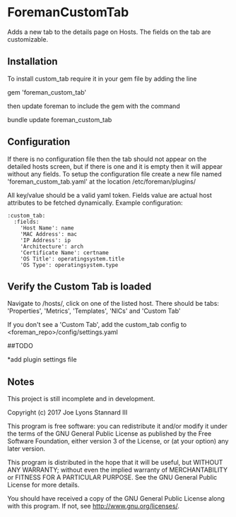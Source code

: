 # ForemanCustomTab

Adds a new tab to the details page on Hosts. The fields on the tab are customizable.

## Installation

To install custom_tab require it in your gem file by adding the line

gem 'foreman_custom_tab'

then update foreman to include the gem with the command

bundle update foreman_custom_tab

## Configuration

If there is no configuration file then the tab should not appear on the detailed hosts screen, but if 
there is one and it is empty then it will appear without any fields. To setup the configuration file create
a new file named 'foreman_custom_tab.yaml' at the location /etc/foreman/plugins/

All key/value should be a valid yaml token. Fields value are actual host attributes to be fetched dynamically.
Example configuration:

```
:custom_tab:
  :fields:
    'Host Name': name
    'MAC Address': mac
    'IP Address': ip
    'Architecture': arch
    'Certificate Name': certname
    'OS Title': operatingsystem.title
    'OS Type': operatingsystem.type
```

## Verify the Custom Tab is loaded
Navigate to /hosts/, click on one of the listed host. There should be tabs: 'Properties', 'Metrics', 'Templates', 'NICs' and 'Custom Tab'

If you don't see a 'Custom Tab', add the custom_tab config to <foreman_repo>/config/settings.yaml

##TODO

*add plugin settings file

## Notes

This project is still incomplete and in development. 

Copyright (c) 2017 Joe Lyons Stannard III

This program is free software: you can redistribute it and/or modify
it under the terms of the GNU General Public License as published by
the Free Software Foundation, either version 3 of the License, or
(at your option) any later version.

This program is distributed in the hope that it will be useful,
but WITHOUT ANY WARRANTY; without even the implied warranty of
MERCHANTABILITY or FITNESS FOR A PARTICULAR PURPOSE.  See the
GNU General Public License for more details.

You should have received a copy of the GNU General Public License
along with this program.  If not, see <http://www.gnu.org/licenses/>.


